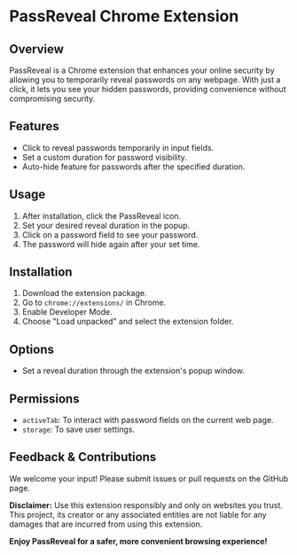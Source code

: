 # PassReveal Chrome Extension

## Overview
PassReveal is a Chrome extension that enhances your online security by allowing you to temporarily reveal passwords on any webpage. With just a click, it lets you see your hidden passwords, providing convenience without compromising security.

## Features
- Click to reveal passwords temporarily in input fields.
- Set a custom duration for password visibility.
- Auto-hide feature for passwords after the specified duration.

## Usage
1. After installation, click the PassReveal icon.
2. Set your desired reveal duration in the popup.
3. Click on a password field to see your password.
4. The password will hide again after your set time.

## Installation
1. Download the extension package.
2. Go to `chrome://extensions/` in Chrome.
3. Enable Developer Mode.
4. Choose "Load unpacked" and select the extension folder.

## Options
- Set a reveal duration through the extension's popup window.

## Permissions
- `activeTab`: To interact with password fields on the current web page.
- `storage`: To save user settings.

## Feedback & Contributions
We welcome your input! Please submit issues or pull requests on the GitHub page.

**Disclaimer:** Use this extension responsibly and only on websites you trust. This project, its creator or any associated entities are not liable for any damages that are incurred from using this extension.

**Enjoy PassReveal for a safer, more convenient browsing experience!**
